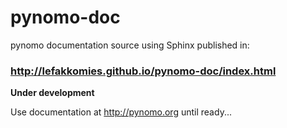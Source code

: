 # pynomo-doc
pynomo documentation source using Sphinx published in:

### http://lefakkomies.github.io/pynomo-doc/index.html

**Under development**

Use documentation at http://pynomo.org until ready...
